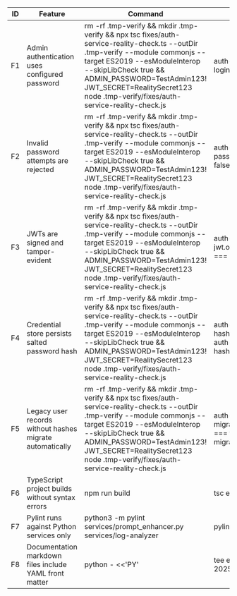 | ID | Feature | Command | Expected signal | Status | Evidence |
|----|---------|---------|-----------------|--------|----------|
| F1 | Admin authentication uses configured password | rm -rf .tmp-verify && mkdir .tmp-verify && npx tsc fixes/auth-service-reality-check.ts --outDir .tmp-verify --module commonjs --target ES2019 --esModuleInterop --skipLibCheck true && ADMIN_PASSWORD=TestAdmin123! JWT_SECRET=RealitySecret123 node .tmp-verify/fixes/auth-service-reality-check.js | auth-admin-login.outcome.success === true | VERIFIED | evidence/auth-check-20251006-194119.json |
| F2 | Invalid password attempts are rejected | rm -rf .tmp-verify && mkdir .tmp-verify && npx tsc fixes/auth-service-reality-check.ts --outDir .tmp-verify --module commonjs --target ES2019 --esModuleInterop --skipLibCheck true && ADMIN_PASSWORD=TestAdmin123! JWT_SECRET=RealitySecret123 node .tmp-verify/fixes/auth-service-reality-check.js | auth-reject-bad-password.outcome.success === false | VERIFIED | evidence/auth-check-20251006-194119.json |
| F3 | JWTs are signed and tamper-evident | rm -rf .tmp-verify && mkdir .tmp-verify && npx tsc fixes/auth-service-reality-check.ts --outDir .tmp-verify --module commonjs --target ES2019 --esModuleInterop --skipLibCheck true && ADMIN_PASSWORD=TestAdmin123! JWT_SECRET=RealitySecret123 node .tmp-verify/fixes/auth-service-reality-check.js | auth-signed-jwt.outcome.tamperedResult.error === 'Invalid token signature' | VERIFIED | evidence/auth-check-20251006-194119.json |
| F4 | Credential store persists salted password hash | rm -rf .tmp-verify && mkdir .tmp-verify && npx tsc fixes/auth-service-reality-check.ts --outDir .tmp-verify --module commonjs --target ES2019 --esModuleInterop --skipLibCheck true && ADMIN_PASSWORD=TestAdmin123! JWT_SECRET=RealitySecret123 node .tmp-verify/fixes/auth-service-reality-check.js | auth-stored-hash.outcome.passwordHash && auth-stored-hash.outcome.passwordSalt | VERIFIED | evidence/auth-check-20251006-194119.json |
| F5 | Legacy user records without hashes migrate automatically | rm -rf .tmp-verify && mkdir .tmp-verify && npx tsc fixes/auth-service-reality-check.ts --outDir .tmp-verify --module commonjs --target ES2019 --esModuleInterop --skipLibCheck true && ADMIN_PASSWORD=TestAdmin123! JWT_SECRET=RealitySecret123 node .tmp-verify/fixes/auth-service-reality-check.js | auth-legacy-migration.outcome.migratedLogin === true && !auth-legacy-migration.outcome.retainedPlaintext | VERIFIED | evidence/auth-check-20251006-194119.json |
| F6 | TypeScript project builds without syntax errors | npm run build | tsc exits 0 | VERIFIED | evidence/npm-build-20251006-194125.log |
| F7 | Pylint runs against Python services only | python3 -m pylint services/prompt_enhancer.py services/log-analyzer | pylint exits 0 with score 10.00/10 | VERIFIED | evidence/pylint-20251006-194141.log |
| F8 | Documentation markdown files include YAML front matter | python - <<'PY' | tee evidence/docs-front-matter-20251006-194148.txt ... | all docs/*.md lines report OK | VERIFIED | evidence/docs-front-matter-20251006-194148.txt |
